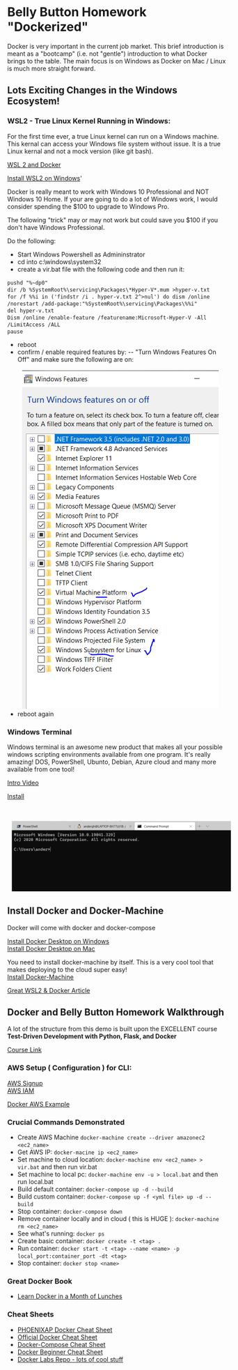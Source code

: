 # Belly Button Homework "Dockerized"

Docker is very important in the current job market.  This brief introduction is meant as a "bootcamp" (i.e. not "gentle") introduction to what Docker brings to the table.  The main focus is on Windows as Docker on Mac / Linux is much more straight forward.

## Lots Exciting Changes in the Windows Ecosystem!

### WSL2 - True Linux Kernel Running in Windows:

For the first time ever, a true Linux kernel can run on a Windows machine.  This kernal can access your Windows file system without issue. It is a true Linux kernal and not a mock version (like git bash).

[WSL 2 and Docker](https://www.youtube.com/watch?v=5RQbdMn04Oc)

[Install WSL2 on Windows](https://docs.microsoft.com/en-us/windows/wsl/install-win10)'

Docker is really meant to work with Windows 10 Professional and NOT Windows 10 Home.  If your are going to do a lot of Windows work, I would consider spending the $100 to upgrade to Windows Pro.

The following "trick" may or may not work but could save you $100 if you don't have Windows Professional.

Do the following:
- Start Windows Powershell as Admininstrator
- cd into c:\windows\system32
- create a vir.bat file with the following code and then run it:
```
pushd "%~dp0"
dir /b %SystemRoot%\servicing\Packages\*Hyper-V*.mum >hyper-v.txt
for /f %%i in ('findstr /i . hyper-v.txt 2^>nul') do dism /online /norestart /add-package:"%SystemRoot%\servicing\Packages\%%i"
del hyper-v.txt
Dism /online /enable-feature /featurename:Microsoft-Hyper-V -All /LimitAccess /ALL
pause
```
- reboot
- confirm / enable required features by:
-- "Turn Windows Features On Off" and make sure the following are on:
<br><br><img src="images\Windows_On_Off.PNG"
     alt="Windows on off ( make sure wsl and virtual machine platform are on )"
     style="float: center; margin-left: 10px;" />
- reboot again

### Windows Terminal

Windows terminal is an awesome new product that makes all your possible windows scripting environments available from one program.  It's really amazing! DOS, PowerShell, Ubunto, Debian, Azure cloud and many more available from one tool!  

[Intro Video](https://www.youtube.com/watch?v=9jQthJ2uvLI)

[Install](https://www.microsoft.com/en-us/p/windows-terminal)

<br><br><img src="images\Terminal.PNG"
     alt="Windows Terminal is Awesome"
     style="float: center; margin-left: 10px;" />


## Install Docker and Docker-Machine

Docker will come with docker and docker-compose

[Install Docker Desktop on Windows](https://docs.docker.com/docker-for-windows/install/)<br>
[Install Docker Desktop on Mac](https://docs.docker.com/docker-for-mac/install/)

You need to install docker-machine by itself.  This is a very cool tool that makes deploying to the cloud super easy!
<br>[Install Docker-Machine](https://github.com/docker/machine/releases)

[Great WSL2 & Docker Article](https://www.hanselman.com/blog/HowToSetUpDockerWithinWindowsSystemForLinuxWSL2OnWindows10.aspx)

## Docker and Belly Button Homework Walkthrough

A lot of the structure from this demo is built upon the EXCELLENT course <b>Test-Driven Development with Python, Flask, and Docker</b>

[Course Link](https://testdriven.io/courses/tdd-flask/)

### AWS Setup ( Configuration ) for CLI:

[AWS Signup](https://docs.aws.amazon.com/AWSEC2/latest/UserGuide/get-set-up-for-amazon-ec2.html)<br>
[AWS IAM](https://aws.amazon.com/iam/)<br>

[Docker AWS Example](https://docs.docker.com/machine/examples/aws/)<br>

### Crucial Commands Demonstrated

- Create AWS Machine ```docker-machine create --driver amazonec2 <ec2_name>```<br>
- Get AWS IP: ```docker-macine ip <ec2_name>```<br>
- Set machine to cloud location: ```docker-machine env <ec2_name> > vir.bat``` and then run vir.bat<br>
- Set machine to local pc: ```docker-machine env -u > local.bat``` and then run local.bat<br>
- Build default container: ```docker-compose up -d --build```<br>
- Build custom container: ```docker-compose up -f <yml file> up -d --build``` 
- Stop container: ```docker-compose down```
- Remove container locally and in cloud ( this is HUGE ): ```docker-machine rm <ec2_name>```<br>
- See what's running: ```docker ps```<br>
- Create basic container: ```docker create -t <tag> .```<br>
- Run container: ```docker start -t <tag> --name <name> -p local_port:container_port -dt <tag>```<br>
- Stop container: ```docker stop <name>```<br>

### Great Docker Book
- [Learn Docker in a Month of Lunches](https://www.manning.com/books/learn-docker-in-a-month-of-lunches)<br>

### Cheat Sheets
- [PHOENIXAP Docker Cheat Sheet](https://phoenixnap.com/kb/list-of-docker-commands-cheat-sheet)<br>
- [Official Docker Cheat Sheet](https://www.docker.com/sites/default/files/d8/2019-09/docker-cheat-sheet.pdf)<br>
- [Docker-Compose Cheat Sheet](https://gist.github.com/jonlabelle/bd667a97666ecda7bbc4f1cc9446d43a)<br>
- [Docker Beginner Cheat Sheet](https://willtaylor.blog/docker-beginners-cheatsheet/)<br>
- [Docker Labs Repo - lots of cool stuff](https://github.com/collabnix/dockerlabs)<br>







